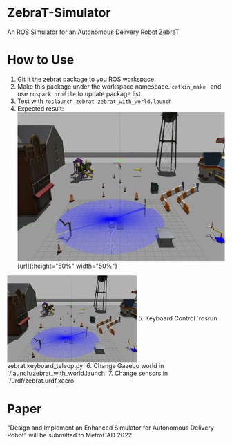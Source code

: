 # ZebraT-Simulator
An ROS Simulator for an Autonomous Delivery Robot ZebraT

# How to Use
1. Git it the zebrat package to you ROS workspace.
2. Make this package under the workspace namespace.
`catkin_make ` and use `rospack profile` to update package list.
3. Test with `roslaunch zebrat zebrat_with_world.launch`
4. Expected result:
![car](/zsim.png)[url]{:height="50%" width="50%"}
 <img src="./zsim.png" width = "300" height = "200" alt="图片名称" align=center />
5. Keyboard Control `rosrun zebrat keyboard_teleop.py`
6. Change Gazebo world in `/launch/zebrat_with_world.launch`
7. Change sensors in `/urdf/zebrat.urdf.xacro`

# Paper
"Design and Implement an Enhanced Simulator for Autonomous Delivery Robot"
will be submitted to MetroCAD 2022.
